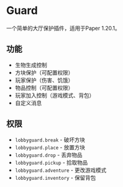 # Guard

一个简单的大厅保护插件，适用于Paper 1.20.1。

## 功能

- 生物生成控制
- 方块保护（可配置权限）
- 玩家保护（伤害、饥饿）
- 物品控制（可配置权限）
- 玩家加入控制（游戏模式、背包）
- 自定义消息

## 权限

- `lobbyguard.break` - 破坏方块
- `lobbyguard.place` - 放置方块
- `lobbyguard.drop` - 丢弃物品
- `lobbyguard.pickup` - 拾取物品
- `lobbyguard.adventure` - 更改游戏模式
- `lobbyguard.inventory` - 保留背包